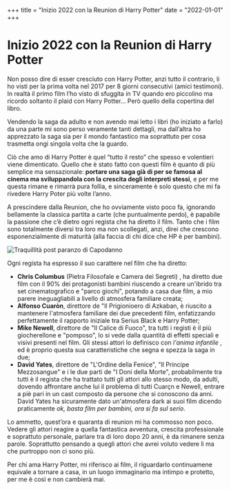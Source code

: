 +++
title = "Inizio 2022 con la Reunion di Harry Potter"
date = "2022-01-01"
+++
# Inizio 2022 con la Reunion di Harry Potter

Non posso dire di esser cresciuto con Harry Potter, anzi tutto il contrario, li ho visti per la prima volta nel 2017 per 8 giorni consecutivi (amici testimoni).
In realtà il primo film l’ho visto di sfuggita in TV quando ero piccolino ma ricordo soltanto il plaid con Harry Potter… Però quello della copertina del libro. 

Vendendo la saga da adulto e non avendo mai letto i libri (ho iniziato a farlo) da una parte mi sono perso veramente tanti dettagli, ma dall’altra ho apprezzato la saga sia per il mondo fantastico ma soprattuto per cosa trasmetta ongi singola volta che la guardo.

Ciò che amo di Harry Potter è quel “tutto il resto” che spesso e volentieri viene dimenticato. Quello che è stato fatto con questi film è quanto di più semplice ma sensazionale: **portare una saga già di per se famosa al cinema ma sviluppandola con la crescita degli interpreti stessi**, e per me questa rimane e rimarrà pura follia, e sinceramente è solo questo che mi fa rivedere Harry Poter più volte l’anno. 

A prescindere dalla Reunion, che ho ovviamente visto poco fa, ignorando bellamente la classica partita a carte (che puntualmente perdo), è papabile la passione che c’è dietro ogni regista che ha diretto il film. Tanto che i film sono totalmente diversi tra loro ma non scollegati, anzi, direi che crescono esponenzialmente di maturità (alla faccia di chi dice che HP è per bambini).

![Traquillità post paranzo di Capodanno](https://res.cloudinary.com/presobene/image/upload/v1641063632/camphoto_1903590565_s0pigq.jpg)

Ogni regista ha espresso il suo carattere nel film che ha diretto:
- **Chris Columbus** (Pietra Filosofale e Camera dei Segreti) , ha diretto due film con il 90% dei protagonisti bambini riuscendo a creare un'ibrido tra set cinematografico e "parco giochi", potando a casa due film, a mio parere ineguagliabili a livello di atmosfera familiare creata;
- **Alfonso Cuaròn**, direttore de "Il Prigionioero di Azkaban, è riuscito a mantenere l'atmosfera familiare dei due precedenti film, enfatizzando perfettamente il rapporto iniziale tra Serius Black e Harry Potter;
- **Mike Newell**, direttore de "Il Calice di Fuoco", tra tutti i registi è il più giocherellone e "pomposo", lo si vede dalla quantità di effetti speciali e visivi presenti nel film. Gli stessi attori lo definisco con *l'anima infantile* , ed è proprio questa sua caratteristiche che segna e spezza la saga in due;
- **David Yates**, direttore de "L'Ordine della Fenice", "Il Principe Mezzosangue" e i le due parti de "I Doni della Morte", probabilmente tra tutti è il regista che ha trattato tutti gli attori allo stesso modo, da adulti, dovendo affrontare anche lui il problema di tutti Cuarçn e Newell, entrare a piè pari in un cast composto da persone che si conoscono da anni. David Yates ha sicuramente dato un'atmosfera dark ai suoi film dicendo praticamente *ok, basta film per bambini, ora si fa sul serio*.

Lo ammetto, quest’ora e quaranta di reunion mi ha commosso non poco. Vedere gli attori reagire a quella fantastica avventura, crescita professionale e soprattuto personale, parlare tra di loro dopo 20 anni, è da rimanere senza parole. Soprattutto pensando a quegli attori che avrei voluto vedere lì ma che purtroppo non ci sono più.

Per chi ama Harry Potter, mi riferisco ai film, il riguardarlo continuamene equivale a tornare a casa, in un luogo immaginario ma intimpo e protetto, per me è così e non cambierà mai.


